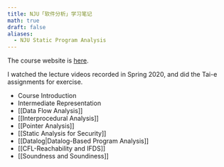 ```yaml
---
title: NJU「软件分析」学习笔记
math: true
draft: false
aliases:
  - NJU Static Program Analysis
---
```

The course website is [here](https://tai-e.pascal-lab.net/en/lectures.html).

I watched the lecture videos recorded in Spring 2020, and did the Tai-e assignments for exercise.

- Course Introduction
- Intermediate Representation
- [[Data Flow Analysis]]
- [[Interprocedural Analysis]]
- [[Pointer Analysis]]
- [[Static Analysis for Security]]
- [[Datalog|Datalog-Based Program Analysis]]
- [[CFL-Reachability and IFDS]]
- [[Soundness and Soundiness]]